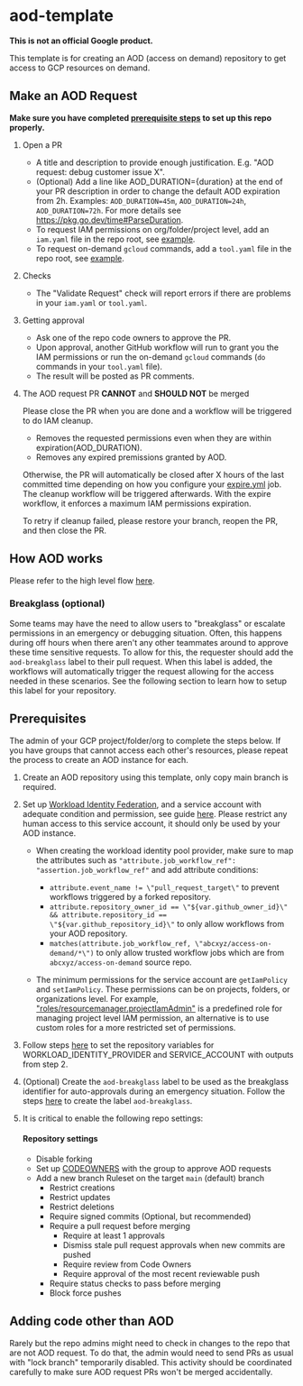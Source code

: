 # aod-template

**This is not an official Google product.**

This template is for creating an AOD (access on demand) repository to get access
to GCP resources on demand.

## Make an AOD Request

**Make sure you have completed
[prerequisite steps](https://github.com/abcxyz/aod-template/blob/main/README.md#prerequisites)
to set up this repo properly.**

1.  Open a PR

    - A title and description to provide enough justification. E.g. "AOD
      request: debug customer issue X".
    - (Optional) Add a line like AOD_DURATION={duration} at the end of your PR
      description in order to change the default AOD expiration from 2h.
      Examples: `AOD_DURATION=45m`, `AOD_DURATION=24h`, `AOD_DURATION=72h`. For
      more details see https://pkg.go.dev/time#ParseDuration.
    - To request IAM permissions on org/folder/project level, add an `iam.yaml`
      file in the repo root, see [example](example-iam.yaml).
    - To request on-demand `gcloud` commands, add a `tool.yaml` file in the repo
      root, see [example](example-tool.yaml).

2.  Checks

    - The "Validate Request" check will report errors if there are problems in
      your `iam.yaml` or `tool.yaml`.

3.  Getting approval

    - Ask one of the repo code owners to approve the PR.
    - Upon approval, another GitHub workflow will run to grant you the IAM
      permissions or run the on-demand `gcloud` commands (`do` commands in your
      `tool.yaml` file).
    - The result will be posted as PR comments.

4.  The AOD request PR **CANNOT** and **SHOULD NOT** be merged

    Please close the PR when you are done and a workflow will be triggered to do
    IAM cleanup.

    - Removes the requested permissions even when they are within
      expiration(AOD_DURATION).
    - Removes any expired premissions granted by AOD.

    Otherwise, the PR will automatically be closed after X hours of the last
    committed time depending on how you configure your
    [expire.yml](.github/workflows/expire.yml) job. The cleanup workflow will
    be triggered afterwards. With the expire workflow, it enforces a maximum
    IAM permissions expiration.

    To retry if cleanup failed, please restore your branch, reopen the PR, and
    then close the PR.

## How AOD works

Please refer to the high level flow
[here](https://github.com/abcxyz/access-on-demand#high-level-flow).

### Breakglass (optional)

Some teams may have the need to allow users to "breakglass" or escalate
permissions in an emergency or debugging situation. Often, this happens during
off hours when there aren't any other teammates around to approve these time
sensitive requests. To allow for this, the requester should add the
`aod-breakglass` label to their pull request. When this label is added, the
workflows will automatically trigger the request allowing for the access needed
in these scenarios. See the following section to learn how to setup this label
for your repository.

## Prerequisites

The admin of your GCP project/folder/org to complete the steps below. If you
have groups that cannot access each other's resources, please repeat the process
to create an AOD instance for each.

1.  Create an AOD repository using this template, only copy main branch is
    required.

2.  Set up
    [Workload Identity Federation](https://cloud.google.com/iam/docs/workload-identity-federation),
    and a service account with adequate condition and permission, see guide
    [here](https://github.com/google-github-actions/auth#setting-up-workload-identity-federation).
    Please restrict any human access to this service account, it should only be
    used by your AOD instance.

    - When creating the workload identity pool provider, make sure to map the
      attributes such as
      `"attribute.job_workflow_ref": "assertion.job_workflow_ref"` and add
      attribute conditions:

      - `attribute.event_name != \"pull_request_target\"` to prevent workflows
        triggered by a forked repository.
      - `attribute.repository_owner_id == \"${var.github_owner_id}\" && attribute.repository_id == \"${var.github_repository_id}\"`
        to only allow workflows from your AOD repository.
      - `matches(attribute.job_workflow_ref, \"abcxyz/access-on-demand/*\")` to
        only allow trusted workflow jobs which are from
        `abcxyz/access-on-demand` source repo.

    - The minimum permissions for the service account are `getIamPolicy` and
      `setIamPolicy`. These permissions can be on projects, folders, or
      organizations level. For example,
      ["roles/resourcemanager.projectIamAdmin"](https://cloud.google.com/resource-manager/docs/access-control-proj#resourcemanager.projectIamAdmin)
      is a predefined role for managing project level IAM permission, an
      alternative is to use custom roles for a more restricted set of
      permissions.

3.  Follow steps
    [here](https://docs.github.com/en/actions/learn-github-actions/variables#creating-configuration-variables-for-a-repository)
    to set the repository variables for WORKLOAD_IDENTITY_PROVIDER and
    SERVICE_ACCOUNT with outputs from step 2.

4.  (Optional) Create the `aod-breakglass` label to be used as the breakglass
    identifier for auto-approvals during an emergency situation. Follow the
    steps
    [here](https://docs.github.com/en/issues/using-labels-and-milestones-to-track-work/managing-labels#creating-a-label)
    to create the label `aod-breakglass`.

5.  It is critical to enable the following repo settings:

    #### Repository settings

    - Disable forking
    - Set up
      [CODEOWNERS](https://docs.github.com/en/repositories/managing-your-repositorys-settings-and-features/customizing-your-repository/about-code-owners)
      with the group to approve AOD requests
    - Add a new branch Ruleset on the target `main` (default) branch
      - Restrict creations
      - Restrict updates
      - Restrict deletions
      - Require signed commits (Optional, but recommended)
      - Require a pull request before merging
        - Require at least 1 approvals
        - Dismiss stale pull request approvals when new commits are pushed
        - Require review from Code Owners
        - Require approval of the most recent reviewable push
      - Require status checks to pass before merging
      - Block force pushes

## Adding code other than AOD

Rarely but the repo admins might need to check in changes to the repo that are
not AOD request. To do that, the admin would need to send PRs as usual with
"lock branch" temporarily disabled. This activity should be coordinated
carefully to make sure AOD request PRs won't be merged accidentally.
